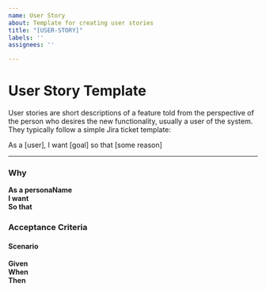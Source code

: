 ```yaml
---
name: User Story
about: Template for creating user stories
title: "[USER-STORY]"
labels: ''
assignees: ''

---
```


# User Story Template

User stories are short descriptions of a feature told from the perspective of the person who desires the new functionality, usually a user of the system. They typically follow a simple Jira ticket template:

As a [user], I want [goal] so that [some reason]

----

### Why 

**As a personaName** <br />
**I want** <br />
**So that**

### Acceptance Criteria

#### Scenario 

**Given** <br />
**When** <br />
**Then**
